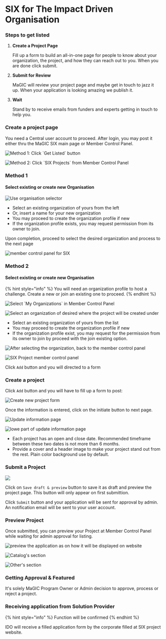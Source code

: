 # SIX for The Impact Driven Organisation

### Steps to get listed

1. **Create a Project Page**

   Fill up a form to build an all-in-one page for people to know about your organization, the project, and how they can reach out to you. When you are done click submit.

2. **Submit for Review**

   MaGIC will review your project page and maybe get in touch to jazz it up. When your application is looking amazing we publish it.

3. **Wait** 

   Stand by to receive emails from funders and experts getting in touch to help you. 

### Create a project page

You need a Central user account to proceed. After login, you may post it either thru the MaGIC SIX main page or Member Control Panel.

![Method 1: Click \`Get Listed\` button](../../.gitbook/assets/screenshot-2021-06-09-at-2.56.18-pm.png)

![Method 2: Click \`SIX Projects\` from Member Control Panel](../../.gitbook/assets/screenshot-2021-06-09-at-3.09.17-pm.png)

### Method 1

#### Select existing or create new Organisation

![Use organisation selector](../../.gitbook/assets/screenshot-2021-06-10-at-11.14.18-am.png)

* Select an existing organization of yours from the left
* Or, insert a name for your new organization
* You may proceed to create the organization profile if new
* If the organization profile exists, you may request permission from its owner to join.

Upon completion, proceed to select the desired organization and process to the next page 

![member control panel for SIX](../../.gitbook/assets/screenshot-2021-06-10-at-11.12.24-am.png)

### Method 2

#### Select existing or create new Organisation

{% hint style="info" %}
You will need an organization profile to host a challenge. Create a new or join an existing one to proceed.
{% endhint %}

![Select \`My Organizations\` in Member Control Panel](../../.gitbook/assets/screenshot-2021-06-10-at-11.20.01-am.png)

![Select an organization of desired where the project will be created under](../../.gitbook/assets/screenshot-2021-06-10-at-11.19.32-am.png)

* Select an existing organization of yours from the list
* You may proceed to create the organization profile if new
* If the organization profile exist, you may request for the permission from its owner to join by proceed with the join existing option.

![After selecting the organization, back to the member control panel](../../.gitbook/assets/screenshot-2021-06-10-at-11.39.14-am.png)

![SIX Project member control panel](../../.gitbook/assets/screenshot-2021-06-10-at-11.42.36-am.png)

Click `Add` button and you will directed to a form

### Create a project

Click `Add` button and you will have to fill up a form to post:

![Create new project form](../../.gitbook/assets/screenshot-2021-07-06-at-9.32.49-am.png)

Once the information is entered, click on the initiate button to next page.

![Update information page](../../.gitbook/assets/screenshot-2021-07-06-at-9.32.16-am.png)

![lowe part of update information page](../../.gitbook/assets/screenshot-2021-07-06-at-9.32.26-am%20%281%29.png)

* Each project has an open and close date. Recommended timeframe between these two dates is not more than 6 months.
* Provide a cover and a header image to make your project stand out from the rest. Plain color background use by default.

### Submit a Project

![](../../.gitbook/assets/screenshot-2021-07-06-at-9.32.26-am.png)



Click on `Save draft & preview` button to save it as draft and preview the project page. This button will only appear on first submittion.

Click `Submit` button and your application will be sent for approval by admin. An notification email will be sent to your user account.

### Preview Project

Once submitted, you can preview your Project at Member Control Panel while waiting for admin approval for listing.

![preview the application as on how it will be displayed on website](../../.gitbook/assets/screenshot-2021-07-06-at-9.42.44-am.png)

![Catalog&apos;s section](../../.gitbook/assets/screenshot-2021-06-10-at-2.33.35-pm.png)

![Other&apos;s section](../../.gitbook/assets/screenshot-2021-06-10-at-2.33.50-pm.png)

### Getting Approval & Featured

It's solely MaGIC Program Owner or Admin decision to approve, process or reject a project.

### Receiving application from Solution Provider

{% hint style="info" %}
Function will be confirmed
{% endhint %}

IDO will receive a filled application form by the corporate filled at SIX project website. 



